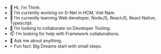 - 👋 Hi, I’m Thinh.
- 👀 I’m currently working on G-Net in HCM, Viet Nam.
- 🌱 I’m currently learning Web developer, NodeJS, ReactJS, React Native, Typescript.
- 💞️ I’m looking to collaborate on Developer Tooling.
- 📫 I’m looking for help with Framework collaborations.
- 💬 Ask me about anything.
- ⚡ Fun fact: Big Dreams start with small steps.

<!---
vanthinh2001x/vanthinh2001x is a ✨ special ✨ repository because its `README.md` (this file) appears on your GitHub profile.
You can click the Preview link to take a look at your changes.
--->
